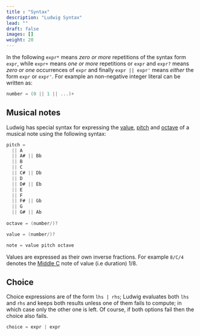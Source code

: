 ```yaml
---
title : "Syntax"
description: "Ludwig Syntax"
lead: ""
draft: false
images: []
weight: 20
---
```


In the following `expr*` means _zero or more_ repetitions of the syntax form
`expr`, while `expr+` means _one or more_ repetitions or `expr` and `expr?`
means _zero or one_ occurrences of `expr` and finally `expr || expr'` means
_either_ the form `expr` or `expr'`. For example an non-negative integer literal
can be written as:

```h
number = (0 || 1 || ...)+
```

## Musical notes

Ludwig has special syntax for expressing the
[value](https://en.wikipedia.org/wiki/Note_value),
[pitch](https://en.wikipedia.org/wiki/Pitch_(music)) and
[octave](https://en.wikipedia.org/wiki/Octave) of a musical note using the
following syntax:

```h
pitch =
  || A
  || A# || Bb
  || B
  || C
  || C# || Db
  || D
  || D# || Eb
  || E
  || F
  || F# || Gb
  || G
  || G# || Ab
  
octave = (number/)?

value = (number/)?

note = value pitch octave
```

Values are expressed as their own inverse fractions. For example `8/C/4` denotes
the [Middle C](https://en.wikipedia.org/wiki/C_(musical_note)#Middle_C) note of
value (i.e duration) 1/8.

## Choice

Choice expressions are of the form `lhs | rhs`; Ludwig evaluates both `lhs` and
`rhs` and keeps both results unless one of them fails to compute; in which case
only the other one is left. Of course, if both options fail then the choice also
fails.

```h
choice = expr | expr
```
